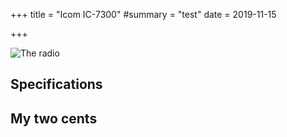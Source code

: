 +++
title = "Icom IC-7300"
#summary = "test"
date = 2019-11-15

+++

![The radio](radio.jpg)

## Specifications

## My two cents
